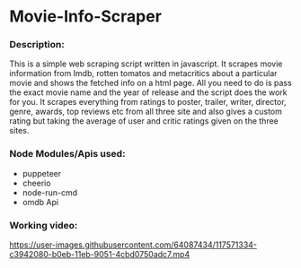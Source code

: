 # Movie-Info-Scraper

### Description: 
This is a simple web scraping script written in javascript. It scrapes movie information from Imdb, rotten tomatos and metacritics about a particular movie and shows the fetched info on a html page. All you need to do is pass the exact movie name and the year of release and the script does the work for you. It scrapes everything from ratings to poster, trailer, writer, director, genre, awards, top reviews etc from all three site and also gives a custom rating but taking the average of user and critic ratings given on the three sites.

### Node Modules/Apis used:
* puppeteer
* cheerio
* node-run-cmd
* omdb Api

### Working video:

https://user-images.githubusercontent.com/64087434/117571334-c3942080-b0eb-11eb-9051-4cbd0750adc7.mp4


